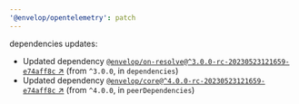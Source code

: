 ```yaml
---
'@envelop/opentelemetry': patch
---
```


dependencies updates:

- Updated dependency
  [`@envelop/on-resolve@^3.0.0-rc-20230523121659-e74aff8c` ↗︎](https://www.npmjs.com/package/@envelop/on-resolve/v/3.0.0)
  (from `^3.0.0`, in `dependencies`)
- Updated dependency
  [`@envelop/core@^4.0.0-rc-20230523121659-e74aff8c` ↗︎](https://www.npmjs.com/package/@envelop/core/v/4.0.0)
  (from `^4.0.0`, in `peerDependencies`)
